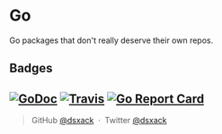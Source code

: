 # Go

Go packages that don't really deserve their own repos.

## Badges
[![GoDoc](https://godoc.org/github.com/DsXack/go?status.svg)](https://godoc.org/github.com/DsXack/go)
[![Travis](https://travis-ci.org/DsXack/go.svg?branch=master)](https://travis-ci.org/DsXack/go)
[![Go Report Card](https://goreportcard.com/badge/github.com/dsxack/go)](https://goreportcard.com/report/github.com/dsxack/go)
---

> GitHub [@dsxack](https://github.com/dsxack) &nbsp;&middot;&nbsp;
> Twitter [@dsxack](https://twitter.com/dsxack)
